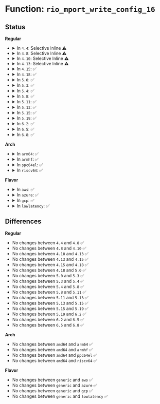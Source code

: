 # Function: <code>rio_mport_write_config_16</code>

## Status
<b>Regular</b>
<ul>
<li>
<details>
<summary>In <code>4.4</code>: Selective Inline ⚠️</summary>

```c
int rio_mport_write_config_16(struct rio_mport *mport, u16 destid, u8 hopcount, u32 offset, u16 value);
```

**Collision:** Unique Global

**Inline:** Selective

**Transformation:** False

**Instances:**

```
In drivers/rapidio/rio-access.c (ffffffff8145b3e0)
Location: drivers/rapidio/rio-access.c:143
Inline: True
Direct callers:
  - drivers/rapidio/rio-sysfs.c:rio_write_config
  - drivers/rapidio/rio-sysfs.c:rio_write_config
```
**Symbols:**

```
ffffffff8145b3e0-ffffffff8145b46f: rio_mport_write_config_16 (STB_GLOBAL)
```
</details>
</li>
<li>
<details>
<summary>In <code>4.8</code>: Selective Inline ⚠️</summary>

```c
int rio_mport_write_config_16(struct rio_mport *mport, u16 destid, u8 hopcount, u32 offset, u16 value);
```

**Collision:** Unique Global

**Inline:** Selective

**Transformation:** False

**Instances:**

```
In drivers/rapidio/rio-access.c (ffffffff814a94f0)
Location: drivers/rapidio/rio-access.c:143
Inline: True
Direct callers:
  - drivers/rapidio/rio-sysfs.c:rio_write_config
  - drivers/rapidio/rio-sysfs.c:rio_write_config
```
**Symbols:**

```
ffffffff814a94f0-ffffffff814a9581: rio_mport_write_config_16 (STB_GLOBAL)
```
</details>
</li>
<li>
<details>
<summary>In <code>4.10</code>: Selective Inline ⚠️</summary>

```c
int rio_mport_write_config_16(struct rio_mport *mport, u16 destid, u8 hopcount, u32 offset, u16 value);
```

**Collision:** Unique Global

**Inline:** Selective

**Transformation:** False

**Instances:**

```
In drivers/rapidio/rio-access.c (ffffffff814cb600)
Location: drivers/rapidio/rio-access.c:143
Inline: True
Direct callers:
  - drivers/rapidio/rio-sysfs.c:rio_write_config
  - drivers/rapidio/rio-sysfs.c:rio_write_config
```
**Symbols:**

```
ffffffff814cb600-ffffffff814cb691: rio_mport_write_config_16 (STB_GLOBAL)
```
</details>
</li>
<li>
<details>
<summary>In <code>4.13</code>: Selective Inline ⚠️</summary>

```c
int rio_mport_write_config_16(struct rio_mport *mport, u16 destid, u8 hopcount, u32 offset, u16 value);
```

**Collision:** Unique Global

**Inline:** Selective

**Transformation:** False

**Instances:**

```
In drivers/rapidio/rio-access.c (ffffffff814d7510)
Location: drivers/rapidio/rio-access.c:143
Inline: True
Direct callers:
  - drivers/rapidio/rio-sysfs.c:rio_write_config
  - drivers/rapidio/rio-sysfs.c:rio_write_config
```
**Symbols:**

```
ffffffff814d7510-ffffffff814d75a4: rio_mport_write_config_16 (STB_GLOBAL)
```
</details>
</li>
<li>
<details>
<summary>In <code>4.15</code>: ✅</summary>

```c
int rio_mport_write_config_16(struct rio_mport *mport, u16 destid, u8 hopcount, u32 offset, u16 value);
```

**Collision:** Unique Global

**Inline:** No

**Transformation:** False

**Instances:**

```
In drivers/rapidio/rio-access.c (ffffffff81517750)
Location: drivers/rapidio/rio-access.c:120
Inline: False
Direct callers:
  - drivers/rapidio/rio-sysfs.c:rio_write_config
  - drivers/rapidio/rio-sysfs.c:rio_write_config
```
**Symbols:**

```
ffffffff81517750-ffffffff81517794: rio_mport_write_config_16 (STB_GLOBAL)
```
</details>
</li>
<li>
<details>
<summary>In <code>4.18</code>: ✅</summary>

```c
int rio_mport_write_config_16(struct rio_mport *mport, u16 destid, u8 hopcount, u32 offset, u16 value);
```

**Collision:** Unique Global

**Inline:** No

**Transformation:** False

**Instances:**

```
In drivers/rapidio/rio-access.c (ffffffff8154d330)
Location: drivers/rapidio/rio-access.c:120
Inline: False
Direct callers:
  - drivers/rapidio/rio-sysfs.c:rio_write_config
  - drivers/rapidio/rio-sysfs.c:rio_write_config
```
**Symbols:**

```
ffffffff8154d330-ffffffff8154d374: rio_mport_write_config_16 (STB_GLOBAL)
```
</details>
</li>
<li>
<details>
<summary>In <code>5.0</code>: ✅</summary>

```c
int rio_mport_write_config_16(struct rio_mport *mport, u16 destid, u8 hopcount, u32 offset, u16 value);
```

**Collision:** Unique Global

**Inline:** No

**Transformation:** False

**Instances:**

```
In drivers/rapidio/rio-access.c (ffffffff81564770)
Location: drivers/rapidio/rio-access.c:120
Inline: False
Direct callers:
  - drivers/rapidio/rio-sysfs.c:rio_write_config
  - drivers/rapidio/rio-sysfs.c:rio_write_config
```
**Symbols:**

```
ffffffff81564770-ffffffff815647b4: rio_mport_write_config_16 (STB_GLOBAL)
```
</details>
</li>
<li>
<details>
<summary>In <code>5.3</code>: ✅</summary>

```c
int rio_mport_write_config_16(struct rio_mport *mport, u16 destid, u8 hopcount, u32 offset, u16 value);
```

**Collision:** Unique Global

**Inline:** No

**Transformation:** False

**Instances:**

```
In drivers/rapidio/rio-access.c (ffffffff81594b00)
Location: drivers/rapidio/rio-access.c:116
Inline: False
Direct callers:
  - drivers/rapidio/rio-sysfs.c:rio_write_config
  - drivers/rapidio/rio-sysfs.c:rio_write_config
```
**Symbols:**

```
ffffffff81594b00-ffffffff81594b46: rio_mport_write_config_16 (STB_GLOBAL)
```
</details>
</li>
<li>
<details>
<summary>In <code>5.4</code>: ✅</summary>

```c
int rio_mport_write_config_16(struct rio_mport *mport, u16 destid, u8 hopcount, u32 offset, u16 value);
```

**Collision:** Unique Global

**Inline:** No

**Transformation:** False

**Instances:**

```
In drivers/rapidio/rio-access.c (ffffffff815b5d80)
Location: drivers/rapidio/rio-access.c:116
Inline: False
Direct callers:
  - drivers/rapidio/rio-sysfs.c:rio_write_config
  - drivers/rapidio/rio-sysfs.c:rio_write_config
```
**Symbols:**

```
ffffffff815b5d80-ffffffff815b5dc6: rio_mport_write_config_16 (STB_GLOBAL)
```
</details>
</li>
<li>
<details>
<summary>In <code>5.8</code>: ✅</summary>

```c
int rio_mport_write_config_16(struct rio_mport *mport, u16 destid, u8 hopcount, u32 offset, u16 value);
```

**Collision:** Unique Global

**Inline:** No

**Transformation:** False

**Instances:**

```
In drivers/rapidio/rio-access.c (ffffffff8165fa20)
Location: drivers/rapidio/rio-access.c:118
Inline: False
Direct callers:
  - drivers/rapidio/rio-sysfs.c:rio_write_config
  - drivers/rapidio/rio-sysfs.c:rio_write_config
```
**Symbols:**

```
ffffffff8165fa20-ffffffff8165fa6e: rio_mport_write_config_16 (STB_GLOBAL)
```
</details>
</li>
<li>
<details>
<summary>In <code>5.11</code>: ✅</summary>

```c
int rio_mport_write_config_16(struct rio_mport *mport, u16 destid, u8 hopcount, u32 offset, u16 value);
```

**Collision:** Unique Global

**Inline:** No

**Transformation:** False

**Instances:**

```
In drivers/rapidio/rio-access.c (ffffffff81680ce0)
Location: drivers/rapidio/rio-access.c:118
Inline: False
Direct callers:
  - drivers/rapidio/rio-sysfs.c:rio_write_config
  - drivers/rapidio/rio-sysfs.c:rio_write_config
```
**Symbols:**

```
ffffffff81680ce0-ffffffff81680d2e: rio_mport_write_config_16 (STB_GLOBAL)
```
</details>
</li>
<li>
<details>
<summary>In <code>5.13</code>: ✅</summary>

```c
int rio_mport_write_config_16(struct rio_mport *mport, u16 destid, u8 hopcount, u32 offset, u16 value);
```

**Collision:** Unique Global

**Inline:** No

**Transformation:** False

**Instances:**

```
In drivers/rapidio/rio-access.c (ffffffff81663b40)
Location: drivers/rapidio/rio-access.c:118
Inline: False
Direct callers:
  - drivers/rapidio/rio-sysfs.c:rio_write_config
  - drivers/rapidio/rio-sysfs.c:rio_write_config
```
**Symbols:**

```
ffffffff81663b40-ffffffff81663b86: rio_mport_write_config_16 (STB_GLOBAL)
```
</details>
</li>
<li>
<details>
<summary>In <code>5.15</code>: ✅</summary>

```c
int rio_mport_write_config_16(struct rio_mport *mport, u16 destid, u8 hopcount, u32 offset, u16 value);
```

**Collision:** Unique Global

**Inline:** No

**Transformation:** False

**Instances:**

```
In drivers/rapidio/rio-access.c (ffffffff816d6a20)
Location: drivers/rapidio/rio-access.c:118
Inline: False
Direct callers:
  - drivers/rapidio/rio-sysfs.c:rio_write_config
  - drivers/rapidio/rio-sysfs.c:rio_write_config
```
**Symbols:**

```
ffffffff816d6a20-ffffffff816d6a66: rio_mport_write_config_16 (STB_GLOBAL)
```
</details>
</li>
<li>
<details>
<summary>In <code>5.19</code>: ✅</summary>

```c
int rio_mport_write_config_16(struct rio_mport *mport, u16 destid, u8 hopcount, u32 offset, u16 value);
```

**Collision:** Unique Global

**Inline:** No

**Transformation:** False

**Instances:**

```
In drivers/rapidio/rio-access.c (ffffffff818002a0)
Location: drivers/rapidio/rio-access.c:118
Inline: False
Direct callers:
  - drivers/rapidio/rio-sysfs.c:rio_write_config
  - drivers/rapidio/rio-sysfs.c:rio_write_config
```
**Symbols:**

```
ffffffff818002a0-ffffffff81800310: rio_mport_write_config_16 (STB_GLOBAL)
```
</details>
</li>
<li>
<details>
<summary>In <code>6.2</code>: ✅</summary>

```c
int rio_mport_write_config_16(struct rio_mport *mport, u16 destid, u8 hopcount, u32 offset, u16 value);
```

**Collision:** Unique Global

**Inline:** No

**Transformation:** False

**Instances:**

```
In drivers/rapidio/rio-access.c (ffffffff8192d700)
Location: drivers/rapidio/rio-access.c:118
Inline: False
Direct callers:
  - drivers/rapidio/rio-sysfs.c:rio_write_config
  - drivers/rapidio/rio-sysfs.c:rio_write_config
```
**Symbols:**

```
ffffffff8192d700-ffffffff8192d770: rio_mport_write_config_16 (STB_GLOBAL)
```
</details>
</li>
<li>
<details>
<summary>In <code>6.5</code>: ✅</summary>

```c
int rio_mport_write_config_16(struct rio_mport *mport, u16 destid, u8 hopcount, u32 offset, u16 value);
```

**Collision:** Unique Global

**Inline:** No

**Transformation:** False

**Instances:**

```
In drivers/rapidio/rio-access.c (ffffffff81971990)
Location: drivers/rapidio/rio-access.c:118
Inline: False
Direct callers:
  - drivers/rapidio/rio-sysfs.c:rio_write_config
  - drivers/rapidio/rio-sysfs.c:rio_write_config
```
**Symbols:**

```
ffffffff81971990-ffffffff81971a00: rio_mport_write_config_16 (STB_GLOBAL)
```
</details>
</li>
<li>
<details>
<summary>In <code>6.8</code>: ✅</summary>

```c
int rio_mport_write_config_16(struct rio_mport *mport, u16 destid, u8 hopcount, u32 offset, u16 value);
```

**Collision:** Unique Global

**Inline:** No

**Transformation:** False

**Instances:**

```
In drivers/rapidio/rio-access.c (ffffffff819bba00)
Location: drivers/rapidio/rio-access.c:118
Inline: False
Direct callers:
  - drivers/rapidio/rio-sysfs.c:rio_write_config
  - drivers/rapidio/rio-sysfs.c:rio_write_config
```
**Symbols:**

```
ffffffff819bba00-ffffffff819bba70: rio_mport_write_config_16 (STB_GLOBAL)
```
</details>
</li>
</ul>
<b>Arch</b>
<ul>
<li>
<details>
<summary>In <code>arm64</code>: ✅</summary>

```c
int rio_mport_write_config_16(struct rio_mport *mport, u16 destid, u8 hopcount, u32 offset, u16 value);
```

**Collision:** Unique Global

**Inline:** No

**Transformation:** False

**Instances:**

```
In drivers/rapidio/rio-access.c (ffff80001073e350)
Location: drivers/rapidio/rio-access.c:116
Inline: False
Direct callers:
  - drivers/rapidio/rio-sysfs.c:rio_write_config
  - drivers/rapidio/rio-sysfs.c:rio_write_config
```
**Symbols:**

```
ffff80001073e350-ffff80001073e3c4: rio_mport_write_config_16 (STB_GLOBAL)
```
</details>
</li>
<li>
<details>
<summary>In <code>armhf</code>: ✅</summary>

```c
int rio_mport_write_config_16(struct rio_mport *mport, u16 destid, u8 hopcount, u32 offset, u16 value);
```

**Collision:** Unique Global

**Inline:** No

**Transformation:** False

**Instances:**

```
In drivers/rapidio/rio-access.c (c08c31e0)
Location: drivers/rapidio/rio-access.c:116
Inline: False
```
**Symbols:**

```
c08c31e0-c08c3240: rio_mport_write_config_16 (STB_GLOBAL)
```
</details>
</li>
<li>
<details>
<summary>In <code>ppc64el</code>: ✅</summary>

```c
int rio_mport_write_config_16(struct rio_mport *mport, u16 destid, u8 hopcount, u32 offset, u16 value);
```

**Collision:** Unique Global

**Inline:** No

**Transformation:** False

**Instances:**

```
In drivers/rapidio/rio-access.c (c000000000897a30)
Location: drivers/rapidio/rio-access.c:116
Inline: False
Direct callers:
  - drivers/rapidio/rio-sysfs.c:rio_write_config
  - drivers/rapidio/rio-sysfs.c:rio_write_config
```
**Symbols:**

```
c000000000897a30-c000000000897aa8: rio_mport_write_config_16 (STB_GLOBAL)
```
</details>
</li>
<li>
<details>
<summary>In <code>riscv64</code>: ✅</summary>

```c
int rio_mport_write_config_16(struct rio_mport *mport, u16 destid, u8 hopcount, u32 offset, u16 value);
```

**Collision:** Unique Global

**Inline:** No

**Transformation:** False

**Instances:**

```
In drivers/rapidio/rio-access.c (ffffffe0004edb3a)
Location: drivers/rapidio/rio-access.c:116
Inline: False
Direct callers:
  - drivers/rapidio/rio-sysfs.c:rio_write_config
  - drivers/rapidio/rio-sysfs.c:rio_write_config
```
**Symbols:**

```
ffffffe0004edb3a-ffffffe0004edb96: rio_mport_write_config_16 (STB_GLOBAL)
```
</details>
</li>
</ul>
<b>Flavor</b>
<ul>
<li>
<details>
<summary>In <code>aws</code>: ✅</summary>

```c
int rio_mport_write_config_16(struct rio_mport *mport, u16 destid, u8 hopcount, u32 offset, u16 value);
```

**Collision:** Unique Global

**Inline:** No

**Transformation:** False

**Instances:**

```
In drivers/rapidio/rio-access.c (ffffffff815a9ff0)
Location: drivers/rapidio/rio-access.c:116
Inline: False
Direct callers:
  - drivers/rapidio/rio-sysfs.c:rio_write_config
  - drivers/rapidio/rio-sysfs.c:rio_write_config
```
**Symbols:**

```
ffffffff815a9ff0-ffffffff815aa036: rio_mport_write_config_16 (STB_GLOBAL)
```
</details>
</li>
<li>
<details>
<summary>In <code>azure</code>: ✅</summary>

```c
int rio_mport_write_config_16(struct rio_mport *mport, u16 destid, u8 hopcount, u32 offset, u16 value);
```

**Collision:** Unique Global

**Inline:** No

**Transformation:** False

**Instances:**

```
In drivers/rapidio/rio-access.c (ffffffff81599190)
Location: drivers/rapidio/rio-access.c:116
Inline: False
Direct callers:
  - drivers/rapidio/rio-sysfs.c:rio_write_config
  - drivers/rapidio/rio-sysfs.c:rio_write_config
```
**Symbols:**

```
ffffffff81599190-ffffffff815991d6: rio_mport_write_config_16 (STB_GLOBAL)
```
</details>
</li>
<li>
<details>
<summary>In <code>gcp</code>: ✅</summary>

```c
int rio_mport_write_config_16(struct rio_mport *mport, u16 destid, u8 hopcount, u32 offset, u16 value);
```

**Collision:** Unique Global

**Inline:** No

**Transformation:** False

**Instances:**

```
In drivers/rapidio/rio-access.c (ffffffff815aa580)
Location: drivers/rapidio/rio-access.c:116
Inline: False
Direct callers:
  - drivers/rapidio/rio-sysfs.c:rio_write_config
  - drivers/rapidio/rio-sysfs.c:rio_write_config
```
**Symbols:**

```
ffffffff815aa580-ffffffff815aa5c6: rio_mport_write_config_16 (STB_GLOBAL)
```
</details>
</li>
<li>
<details>
<summary>In <code>lowlatency</code>: ✅</summary>

```c
int rio_mport_write_config_16(struct rio_mport *mport, u16 destid, u8 hopcount, u32 offset, u16 value);
```

**Collision:** Unique Global

**Inline:** No

**Transformation:** False

**Instances:**

```
In drivers/rapidio/rio-access.c (ffffffff815c3f10)
Location: drivers/rapidio/rio-access.c:116
Inline: False
Direct callers:
  - drivers/rapidio/rio-sysfs.c:rio_write_config
  - drivers/rapidio/rio-sysfs.c:rio_write_config
```
**Symbols:**

```
ffffffff815c3f10-ffffffff815c3f56: rio_mport_write_config_16 (STB_GLOBAL)
```
</details>
</li>
</ul>

## Differences
<b>Regular</b>
<ul>
<li>
No changes between <code>4.4</code> and <code>4.8</code> ✅
</li>
<li>
No changes between <code>4.8</code> and <code>4.10</code> ✅
</li>
<li>
No changes between <code>4.10</code> and <code>4.13</code> ✅
</li>
<li>
No changes between <code>4.13</code> and <code>4.15</code> ✅
</li>
<li>
No changes between <code>4.15</code> and <code>4.18</code> ✅
</li>
<li>
No changes between <code>4.18</code> and <code>5.0</code> ✅
</li>
<li>
No changes between <code>5.0</code> and <code>5.3</code> ✅
</li>
<li>
No changes between <code>5.3</code> and <code>5.4</code> ✅
</li>
<li>
No changes between <code>5.4</code> and <code>5.8</code> ✅
</li>
<li>
No changes between <code>5.8</code> and <code>5.11</code> ✅
</li>
<li>
No changes between <code>5.11</code> and <code>5.13</code> ✅
</li>
<li>
No changes between <code>5.13</code> and <code>5.15</code> ✅
</li>
<li>
No changes between <code>5.15</code> and <code>5.19</code> ✅
</li>
<li>
No changes between <code>5.19</code> and <code>6.2</code> ✅
</li>
<li>
No changes between <code>6.2</code> and <code>6.5</code> ✅
</li>
<li>
No changes between <code>6.5</code> and <code>6.8</code> ✅
</li>
</ul>
<b>Arch</b>
<ul>
<li>
No changes between <code>amd64</code> and <code>arm64</code> ✅
</li>
<li>
No changes between <code>amd64</code> and <code>armhf</code> ✅
</li>
<li>
No changes between <code>amd64</code> and <code>ppc64el</code> ✅
</li>
<li>
No changes between <code>amd64</code> and <code>riscv64</code> ✅
</li>
</ul>
<b>Flavor</b>
<ul>
<li>
No changes between <code>generic</code> and <code>aws</code> ✅
</li>
<li>
No changes between <code>generic</code> and <code>azure</code> ✅
</li>
<li>
No changes between <code>generic</code> and <code>gcp</code> ✅
</li>
<li>
No changes between <code>generic</code> and <code>lowlatency</code> ✅
</li>
</ul>
